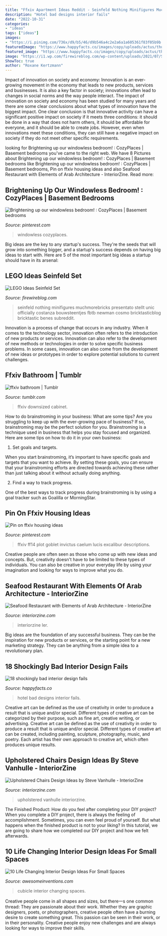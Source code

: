 ```yaml
---
title: "Ffxiv Apartment Ideas Reddit - Seinfeld Nothing Minifigures Muchmorebricks Presentato Stellt Unic Officially Costanza Bouwsteentjes Fbtb Newman Cosmo Bricktasticblog Bricktastic Benes Subreddit"
description: "Hotel bad designs interior fails"
date: "2022-10-31"
categories:
- "ideas"
tags: ["ideas"]
images:
- "https://i.pinimg.com/736x/d9/b5/46/d9b546a4c2e2a6a1a605361f83f05b9b.jpg"
featuredImage: "https://www.happyfacts.co/images/copy/uploads/actus/thumb/e00bbad1c02f557459d7e3174f63ba2f951fd3f4.jpg"
featured_image: "https://www.happyfacts.co/images/copy/uploads/actus/thumb/e00bbad1c02f557459d7e3174f63ba2f951fd3f4.jpg"
image: "https://i1.wp.com/firewireblog.com/wp-content/uploads/2021/07/Screen-Shot-2021-07-05-at-9.06.04-AM.png?resize=750%2C1104&amp;is-pending-load=1#038;ssl=1"
ShowToc: true
author: "Roxane Kertzmann"
---
```



Impact of innovation on society and economy:
Innovation is an ever-growing movement in the economy that leads to new products, services and businesses. It is also a key factor in society; innovations often lead to changes in social norms and the way people interact. The impact of innovation on society and economy has been studied for many years and there are some clear conclusions about what types of innovation have the biggest impact. 
One clear conclusion is that innovative activity can have a significant positive impact on society if it meets three conditions: it should be done in a way that does not harm others, it should be affordable for everyone, and it should be able to create jobs. However, even when innovations meet these conditions, they can still have a negative impact on society if they do not meet other specific requirements.

	

		
looking for Brightening up our windowless bedroom! : CozyPlaces | Basement bedrooms you've came to the right web. We have 8 Pictures about Brightening up our windowless bedroom! : CozyPlaces | Basement bedrooms like Brightening up our windowless bedroom! : CozyPlaces | Basement bedrooms, Pin on ffxiv housing ideas and also Seafood Restaurant with Elements of Arab Architecture - InteriorZine. Read more:
		
    
## Brightening Up Our Windowless Bedroom! : CozyPlaces | Basement Bedrooms

<img loading=lazy src="https://i.pinimg.com/736x/d9/b5/46/d9b546a4c2e2a6a1a605361f83f05b9b.jpg" onerror="this.onerror=null;this.src='https://tse2.mm.bing.net/th?id=OIP.ycgjEJvWlFA8HitaW9UXqAHaJ4&amp;pid=15.1';" alt="Brightening up our windowless bedroom! : CozyPlaces | Basement bedrooms">

_Source: pinterest.com_

>windowless cozyplaces. 

	

Big ideas are the key to any startup's success. They're the seeds that will grow into something bigger, and a startup's success depends on having big ideas to start with. Here are 5 of the most important big ideas a startup should have in its arsenal: 

    
## LEGO Ideas Seinfeld Set

<img loading=lazy src="https://i1.wp.com/firewireblog.com/wp-content/uploads/2021/07/Screen-Shot-2021-07-05-at-9.06.04-AM.png?resize=750%2C1104&amp;is-pending-load=1#038;ssl=1" onerror="this.onerror=null;this.src='https://tse1.mm.bing.net/th?id=OIP.t-CRG7hZ4LJ7JqBbk6K-lwHaK5&amp;pid=15.1';" alt="LEGO Ideas Seinfeld Set">

_Source: firewireblog.com_

>seinfeld nothing minifigures muchmorebricks presentato stellt unic officially costanza bouwsteentjes fbtb newman cosmo bricktasticblog bricktastic benes subreddit. 

	

Innovation is a process of change that occurs in any industry. When it comes to the technology sector, innovation often refers to the introduction of new products or services. Innovation can also refer to the development of new methods or technologies in order to solve specific business problems. In some cases, innovation can also come from the development of new ideas or prototypes in order to explore potential solutions to current challenges.

    
## Ffxiv Bathroom | Tumblr

<img loading=lazy src="https://66.media.tumblr.com/7aa06f5808b402cce98689b8a5044465/tumblr_pcaj1tpIW01uw2r8yo9_500.png" onerror="this.onerror=null;this.src='https://tse2.mm.bing.net/th?id=OIP.mYtrxaYQXJYuXCanpMwLVAHaER&amp;pid=15.1';" alt="ffxiv bathroom | Tumblr">

_Source: tumblr.com_

>ffxiv downsized cabinet. 

	

How to do brainstroming in your business: What are some tips?
Are you struggling to keep up with the ever-growing pace of business? If so, brainstroming may be the perfect solution for you. Brainstroming is a technique used in business that helps you stay focused and organized. Here are some tips on how to do it in your own business: 
1. Set goals and targets.

When you start brainstroming, it’s important to have specific goals and targets that you want to achieve. By setting these goals, you can ensure that your brainstroming efforts are directed towards achieving these rather than just talking about it without actually doing anything. 

2. Find a way to track progress.

One of the best ways to track progress during brainstroming is by using a goal tracker such as Goalilla or MorningStar.

    
## Pin On Ffxiv Housing Ideas

<img loading=lazy src="https://i.pinimg.com/736x/1c/61/7b/1c617ba3beeef35d244ca971c695b44e.jpg" onerror="this.onerror=null;this.src='https://tse1.mm.bing.net/th?id=OIP.mz9UKmRxK27QHiE-NtXtjAHaEK&amp;pid=15.1';" alt="Pin on ffxiv housing ideas">

_Source: pinterest.com_

>ffxiv ff14 plot goblet invictus caelum lucis excalibur descriptions. 

	

Creative people are often seen as those who come up with new ideas and concepts. But, creativity doesn't have to be limited to these types of individuals. You can also be creative in your everyday life by using your imagination and looking for ways to improve what you do.

    
## Seafood Restaurant With Elements Of Arab Architecture - InteriorZine

<img loading=lazy src="https://www.interiorzine.com/wp-content/uploads/2014/06/fishing-boats-wall-decor.jpg" onerror="this.onerror=null;this.src='https://tse3.mm.bing.net/th?id=OIP.5-76oQrl9WQ8O_iH4581RQHaJE&amp;pid=15.1';" alt="Seafood Restaurant with Elements of Arab Architecture - InteriorZine">

_Source: interiorzine.com_

>interiorzine ler. 

	

Big ideas are the foundation of any successful business. They can be the inspiration for new products or services, or the starting point for a new marketing strategy. They can be anything from a simple idea to a revolutionary plan.

    
## 18 Shockingly Bad Interior Design Fails

<img loading=lazy src="https://www.happyfacts.co/images/copy/uploads/actus/thumb/e00bbad1c02f557459d7e3174f63ba2f951fd3f4.jpg" onerror="this.onerror=null;this.src='https://tse2.mm.bing.net/th?id=OIP.7FKGj2Kqg6hXlM0AdVCBVgHaJ4&amp;pid=15.1';" alt="18 shockingly bad interior design fails">

_Source: happyfacts.co_

>hotel bad designs interior fails. 

	

Creative art can be defined as the use of creativity in order to produce a result that is unique and/or special. Different types of creative art can be categorized by their purpose, such as fine art, creative writing, or advertising.
Creative art can be defined as the use of creativity in order to produce a result that is unique and/or special. Different types of creative art can be created, including painting, sculpture, photography, music, and poetry. Each artist has their own approach to creative art, which often produces unique results.

    
## Upholstered Chairs Design Ideas By Steve Vanhulle - InteriorZine

<img loading=lazy src="https://www.interiorzine.com/wp-content/uploads/2014/03/chair-upholstery-design-idea.jpg" onerror="this.onerror=null;this.src='https://tse2.mm.bing.net/th?id=OIP.lDNPkAZcpjCBGSqXIZn4wwHaIh&amp;pid=15.1';" alt="Upholstered Chairs Design Ideas by Steve Vanhulle - InteriorZine">

_Source: interiorzine.com_

>upholstered vanhulle interiorzine. 

	

The Finished Product: How do you feel after completing your DIY project?
When you complete a DIY project, there is always the feeling of accomplishment. Sometimes, you can even feel proud of yourself. But what happens when the finished product is not to your liking? In this tutorial, we are going to share how we completed our DIY project and how we felt afterwards.

    
## 10 Life Changing Interior Design Ideas For Small Spaces

<img loading=lazy src="http://www.awesomeinventions.com/wp-content/uploads/2014/12/small-cubicle-room.jpg" onerror="this.onerror=null;this.src='https://tse3.mm.bing.net/th?id=OIP.L43zraIPZ1cwqzqW3cMhCgHaLa&amp;pid=15.1';" alt="10 Life Changing Interior Design Ideas For Small Spaces">

_Source: awesomeinventions.com_

>cubicle interior changing spaces. 

	

Creative people come in all shapes and sizes, but there一s one common thread: They are passionate about their work. Whether they are graphic designers, poets, or photographers, creative people often have a burning desire to create something great. This passion can be seen in their work, or in their personality. Creative people enjoy new challenges and are always looking for ways to improve their skills.


